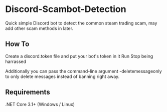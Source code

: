 # Discord-Scambot-Detection
Quick simple Discord bot to detect the common steam trading scam, may add other scam methods in later. 

## How To
Create a discord.token file and put your bot's token in it
Run
Stop being harrassed

Additionally you can pass the command-line argument -deletemessageonly to only delete messages instead of banning right away.

## Requirements
.NET Core 3.1+ (Windows / Linux)
